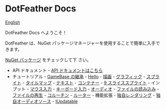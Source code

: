 # DotFeather Docs

[English](../index.md)

DotFeather Docs へようこそ！

DotFeather は、NuGet パッケージマネージャーを使用することで簡単に入手できます。

[NuGet パッケージ](https://www.nuget.org/packages/DotFeather/) をチェックして下
さい。

-   API ドキュメント -
    [API ドキュメントはこちら](https://dotfeather.netlify.com/api/)
-   チュートリアル - [GameBase の継承](gamebase.md) - [Hello](hello.md) -
    [描画](drawing.md) - [グラフィック](drawing/graphic.md) -
    [スプライト](drawing/sprite.md) - [タイルマップ](drawing/tilemap.md) -
    [テキスト](drawing/text.md) - [コンテナー](drawing/container.md) -
    [9 スライススプライト](drawing/9slice.md) - インプット -
    [マウス入力](input/mouse.md) - [キーボード入力](input/keyboard.md) -
    [オーディオ](audio.md) - [ファイルの読み込み](audio/load.md) -
    [ファイルの再生](audio/play.md) - [コルーチン](coroutine.md) -
    [ルーター](router.md) - 機能拡張 - [独自レンダリング](plugin/render.md) -
    [独自オーディオソース](plugin/audiosource.md) -
    [IUpdatable](plugin/updatable.md)

<!--
	- 公式プラグイン (執筆中)
		- DotFeather.UI
		- DotFeather.Management
		- DotFeather.UI.Mvvm
-->
